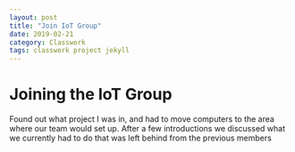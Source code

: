 ```yaml
---
layout: post
title: "Join IoT Group"
date: 2019-02-21
category: Classwork
tags: classwork project jekyll
---
```

# Joining the IoT Group

Found out what project I was in, and had to move computers to the area where our team would set up. After a few introductions we discussed
what we currently had to do that was left behind from the previous members
